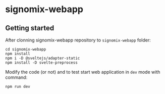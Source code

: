 # signomix-webapp

## Getting started

After clonning signomix-webapp repository to `signomix-webapp` folder:

```shell
cd signomix-webapp
npm install
npm i -D @sveltejs/adapter-static
npm install -D svelte-preprocess
```

Modify the code (or not) and to test start web application in `dev` mode with command:
```shell
npm run dev
```
